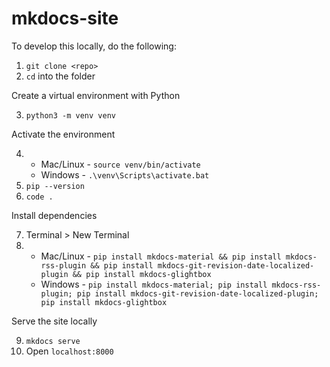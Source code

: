 # mkdocs-site

To develop this locally, do the following:

1. `git clone <repo>`
2. `cd` into the folder

Create a virtual environment with Python

3. `python3 -m venv venv`

Activate the environment

4. - Mac/Linux - `source venv/bin/activate`
   - Windows - `.\venv\Scripts\activate.bat`
5. `pip --version`
6. `code .`

Install dependencies

7. Terminal > New Terminal
8. - Mac/Linux - `pip install mkdocs-material && pip install mkdocs-rss-plugin && pip install mkdocs-git-revision-date-localized-plugin && pip install mkdocs-glightbox`
   - Windows - `pip install mkdocs-material; pip install mkdocs-rss-plugin; pip install mkdocs-git-revision-date-localized-plugin; pip install mkdocs-glightbox`

Serve the site locally

9. `mkdocs serve`
10. Open `localhost:8000`
